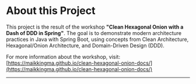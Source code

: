 # About this Project

This project is the result of the workshop **"Clean Hexagonal Onion with a Dash of DDD in Spring"**.
The goal is to demonstrate modern architecture practices in Java with Spring Boot, using concepts from Clean
Architecture, Hexagonal/Onion Architecture, and Domain-Driven Design (DDD).

For more information about the workshop,
visit: [https://maikkingma.github.io/clean-hexagonal-onion-docs/](https://maikkingma.github.io/clean-hexagonal-onion-docs/)

---